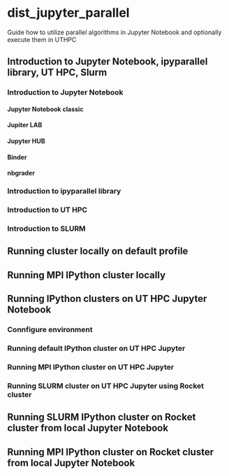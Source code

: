# dist_jupyter_parallel
Guide how to utilize parallel algorithms in Jupyter Notebook and optionally execute them in UTHPC

## Introduction to Jupyter Notebook, ipyparallel library, UT HPC, Slurm

### Introduction to Jupyter Notebook
#### Jupyter Notebook classic
#### Jupiter LAB
#### Jupyter HUB
#### Binder
#### nbgrader

### Introduction to ipyparallel library

### Introduction to UT HPC

### Introduction to SLURM

## Running cluster locally on default profile

## Running MPI IPython cluster locally

## Running IPython clusters on UT HPC Jupyter Notebook

### Connfigure environment

### Running default IPython cluster on UT HPC Jupyter 

### Running MPI IPython cluster on UT HPC Jupyter

### Running SLURM cluster on UT HPC Jupyter using Rocket cluster

## Running SLURM IPython cluster on Rocket cluster from local Jupyter Notebook

## Running MPI IPython cluster on Rocket cluster from local Jupyter Notebook
